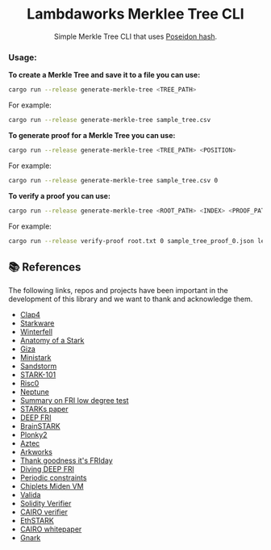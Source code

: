 <div align="center">

# Lambdaworks Merklee Tree CLI

Simple Merkle Tree CLI that uses [Poseidon hash](https://www.poseidon-hash.info/).

</div>

### Usage:

**To create a Merkle Tree and save it to a file you can use:**

```bash
cargo run --release generate-merkle-tree <TREE_PATH>
```

For example:

```bash
cargo run --release generate-merkle-tree sample_tree.csv
```


**To generate proof for a Merkle Tree you can use:**

```bash
cargo run --release generate-merkle-tree <TREE_PATH> <POSITION>
```

For example:

```bash
cargo run --release generate-merkle-tree sample_tree.csv 0
```

**To verify a proof you can use:**

```bash
cargo run --release generate-merkle-tree <ROOT_PATH> <INDEX> <PROOF_PATH> <LEAF_PATH>
```

For example:

```bash
cargo run --release verify-proof root.txt 0 sample_tree_proof_0.json leaf.txt
```

## 📚 References

The following links, repos and projects have been important in the development of this library and we want to thank and acknowledge them. 

- [Clap4](https://epage.github.io/blog/2022/09/clap4/)
- [Starkware](https://starkware.co/)
- [Winterfell](https://github.com/facebook/winterfell)
- [Anatomy of a Stark](https://aszepieniec.github.io/stark-anatomy/overview)
- [Giza](https://github.com/maxgillett/giza)
- [Ministark](https://github.com/andrewmilson/ministark)
- [Sandstorm](https://github.com/andrewmilson/sandstorm)
- [STARK-101](https://starkware.co/stark-101/)
- [Risc0](https://github.com/risc0/risc0)
- [Neptune](https://github.com/Neptune-Crypto)
- [Summary on FRI low degree test](https://eprint.iacr.org/2022/1216)
- [STARKs paper](https://eprint.iacr.org/2018/046)
- [DEEP FRI](https://eprint.iacr.org/2019/336)
- [BrainSTARK](https://aszepieniec.github.io/stark-brainfuck/)
- [Plonky2](https://github.com/mir-protocol/plonky2)
- [Aztec](https://github.com/AztecProtocol)
- [Arkworks](https://github.com/arkworks-rs)
- [Thank goodness it's FRIday](https://vitalik.ca/general/2017/11/22/starks_part_2.html)
- [Diving DEEP FRI](https://blog.lambdaclass.com/diving-deep-fri/)
- [Periodic constraints](https://blog.lambdaclass.com/periodic-constraints-and-recursion-in-zk-starks/)
- [Chiplets Miden VM](https://wiki.polygon.technology/docs/miden/design/chiplets/main/)
- [Valida](https://github.com/valida-xyz/valida/tree/main)
- [Solidity Verifier](https://github.com/starkware-libs/starkex-contracts/tree/master/evm-verifier/solidity/contracts/cpu)
- [CAIRO verifier](https://github.com/starkware-libs/cairo-lang/tree/master/src/starkware/cairo/stark_verifier)
- [EthSTARK](https://github.com/starkware-libs/ethSTARK/tree/master)
- [CAIRO whitepaper](https://eprint.iacr.org/2021/1063.pdf)
- [Gnark](https://github.com/Consensys/gnark)
